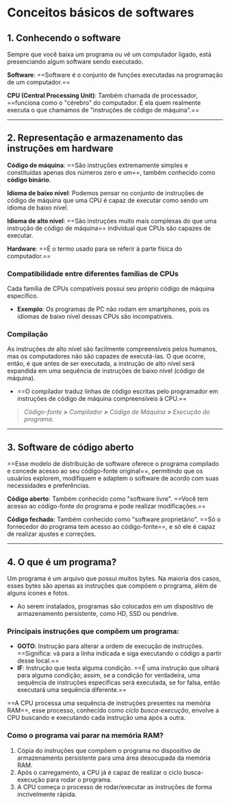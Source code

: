 # **Conceitos básicos de softwares**

## 1. Conhecendo o software

Sempre que você baixa um programa ou vê um computador ligado, está presenciando algum software sendo executado.

**Software**: ==Software é o conjunto de funções executadas na programação de um computador.==

**CPU (Central Processing Unit)**: Também chamada de processador, ==funciona como o "cérebro" do computador. É ela quem realmente executa o que chamamos de "instruções de código de máquina".==

---
## 2. Representação e armazenamento das instruções em hardware

**Código de máquina**: ==São instruções extremamente simples e constituídas apenas dos números zero e um==, também conhecido como **código binário**.

**Idioma de baixo nível**: Podemos pensar no conjunto de instruções de código de máquina que uma CPU é capaz de executar como sendo um idioma de baixo nível.

**Idioma de alto nível**: ==São instruções muito mais complexas do que uma instrução de código de máquina== individual que CPUs são capazes de executar.

**Hardware**: ==É o termo usado para se referir à parte física do computador.==

### Compatibilidade entre diferentes famílias de CPUs

Cada família de CPUs compatíveis possui seu próprio código de máquina especifico.

- **Exemplo**: Os programas de PC não rodam em smartphones, pois os idiomas de baixo nível dessas CPUs são incompatíveis.

### Compilação

As instruções de alto nível são facilmente compreensíveis pelos humanos, mas os computadores não são capazes de executá-las. O que ocorre, então, é que antes de ser executada, a instrução de alto nível será expandida em uma sequência de instruções de baixo nível (código de máquina).

- ==O compilador traduz linhas de código escritas pelo programador em instruções de código de máquina compreensíveis à CPU.==

>*Código-fonte **>** Compilador **>** Código de Máquina **>** Execução do programa.*

---
## 3. Software de código aberto

==Esse modelo de distribuição de software oferece o programa compilado e concede acesso ao seu código-fonte original==, permitindo que os usuários explorem, modifiquem e adaptem o software de acordo com suas necessidades e preferências.

**Código aberto**: Também conhecido como "software livre". ==Você tem acesso ao código-fonte do programa e pode realizar modificações.==

**Código fechado**: Também conhecido como "software proprietário". ==Só o fornecedor do programa tem acesso ao código-fonte==, e só ele é capaz de realizar ajustes e correções.

---
## 4. O que é um programa?

Um programa é um arquivo que possui muitos bytes. Na maioria dos casos, esses bytes são apenas as instruções que compõem o programa, além de alguns ícones e fotos.

- Ao serem instalados, programas são colocados em um dispositivo de armazenamento persistente, como HD, SSD ou pendrive.

### Principais instruções que compõem um programa:

- **GOTO**: Instrução para alterar a ordem de execução de instruções. ==Significa: vá para a linha indicada e siga executando o código a partir desse local.==
- **IF**: Instrução que testa alguma condição. ==É uma instrução que olhará para alguma condição; assim, se a condição for verdadeira, uma sequência de instruções especificas será executada, se for falsa, então executará uma sequência diferente.==

==A CPU processa uma sequência de instruções presentes na memória RAM==, esse processo, conhecido como *ciclo busca-execução*, envolve a CPU buscando e executando cada instrução uma após a outra.

### Como o programa vai parar na memória RAM?

1. Cópia do instruções que compõem o programa no dispositivo de armazenamento persistente para uma área desocupada da memória RAM.
2. Após o carregamento, a CPU já é capaz de realizar o ciclo busca-execução para rodar o programa.
3. A CPU começa o processo de rodar/executar as instruções de forma incrivelmente rápida.